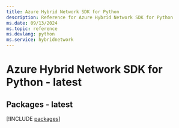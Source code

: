 ```yaml
---
title: Azure Hybrid Network SDK for Python
description: Reference for Azure Hybrid Network SDK for Python
ms.date: 09/13/2024
ms.topic: reference
ms.devlang: python
ms.service: hybridnetwork
---
```

# Azure Hybrid Network SDK for Python - latest
## Packages - latest
[!INCLUDE [packages](hybrid-network-index.md)]